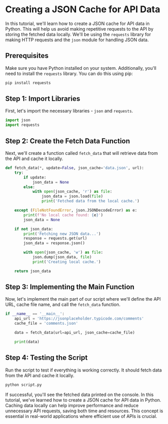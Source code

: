 
# Creating a JSON Cache for API Data

In this tutorial, we'll learn how to create a JSON cache for API data in Python. This will help us avoid making repetitive requests to the API by storing the fetched data locally. We'll be using the `requests` library for making HTTP requests and the `json` module for handling JSON data.

## Prerequisites

Make sure you have Python installed on your system. Additionally, you'll need to install the `requests` library. You can do this using pip:

```bash
pip install requests
```

## Step 1: Import Libraries

First, let's import the necessary libraries - `json` and `requests`.

```python
import json
import requests
```

## Step 2: Create the Fetch Data Function

Next, we'll create a function called `fetch_data` that will retrieve data from the API and cache it locally.

```python
def fetch_data(*, update=False, json_cache='data.json', url):
    try:
        if update:
            json_data = None
        else:
            with open(json_cache, 'r') as file:
                json_data = json.load(file)
                print('Fetched data from the local cache.')

    except (FileNotFoundError, json.JSONDecodeError) as e:
        print(f'No local cache found: {e}')
        json_data = None

    if not json_data:
        print('Fetching new JSON data...')
        response = requests.get(url)
        json_data = response.json()

        with open(json_cache, 'w') as file:
            json.dump(json_data, file)
            print('Creating local cache.')

    return json_data
```

## Step 3: Implementing the Main Function

Now, let's implement the main part of our script where we'll define the API URL, cache file name, and call the `fetch_data` function.

```python
if __name__ == '__main__':
    api_url = 'https://jsonplaceholder.typicode.com/comments'
    cache_file = 'comments.json'

    data = fetch_data(url=api_url, json_cache=cache_file)

    print(data)
```

## Step 4: Testing the Script

Run the script to test if everything is working correctly. It should fetch data from the API and cache it locally.

```bash
python script.py
```

If successful, you'll see the fetched data printed on the console. In this tutorial, we've learned how to create a JSON cache for API data in Python. Caching data locally can help improve performance and reduce unnecessary API requests, saving both time and resources. This concept is essential in real-world applications where efficient use of APIs is crucial.

